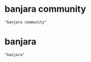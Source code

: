 # banjara community
```query 2021-09-30 00:09
"banjara community"
```

# banjara
```query 2022-01-10 10:28
"banjara"
```

